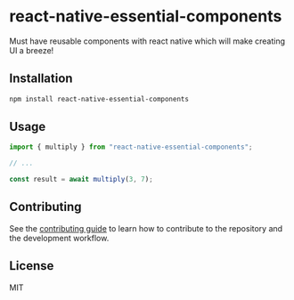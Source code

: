 # react-native-essential-components

Must have reusable components with react native which will make creating UI a breeze!

## Installation

```sh
npm install react-native-essential-components
```

## Usage

```js
import { multiply } from "react-native-essential-components";

// ...

const result = await multiply(3, 7);
```

## Contributing

See the [contributing guide](CONTRIBUTING.md) to learn how to contribute to the repository and the development workflow.

## License

MIT

